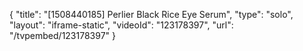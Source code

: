 {
    "title": "[1508440185] Perlier Black Rice Eye Serum",
    "type": "solo",
    "layout": "iframe-static",
    "videoId": "123178397",
    "url": "\/tvpembed\/123178397"
}